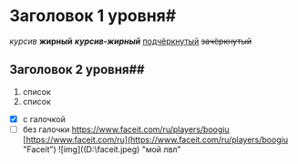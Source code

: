 # Заголовок 1 уровня#
*курсив*
**жирный**
***курсив-жирный***
<ins>подчёркнутый</ins>
~~зачёркнутый~~
## Заголовок 2 уровня##
1. список
2. список
-[x] с галочкой
-[ ] без галочки
<https://www.faceit.com/ru/players/boogiu>
[https://www.faceit.com/ru](https://www.faceit.com/ru/players/boogiu "Faceit")
![img]((D:\faceit.jpeg) "мой лвл"
